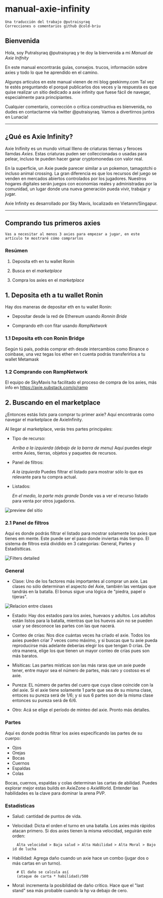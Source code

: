 # manual-axie-infinity
	Una traducción del trabajo @putraisyraq
	Correcciones o comentarios github @cold-briu

## Bienvenida

Hola, soy PutraIsyraq @putraisyraq y te doy la bienvenida a mi *Manual de Axie Inifnity*

En este manual encontrarás guías, consejos. trucos, información sobre axies y todo lo que he aprendido en el camino.

Algunps artículos en este manual vienen de mi blog geekinmy.com Tal vez te estés preguntando el porqué publicarlos dos veces y la respuesta es que quise realizar un sitio dedicado a axie infinity que fuese fácil de navegar, especialmente para principiantes.

Cualquier comentario, corrección o crítica constructiva es bienvenida, no dudes en contactarme vía twitter @putraisyraq. Vamos a divertirnos juntxs en Lunacia!

___

## ¿Qué es Axie Infinity?

Axie Inifinity es un mundo virtual llleno de criaturas tiernas y feroces llamdas *Axies*. Estas criaturas puden ser colleccionadas o usadas para pelear, incluso te pueden hacer ganar cryptomonedas con valor real.

En la superficie, un Axie puede parecer similar a un pokemon, tamagotchi o incluso animal crossing. La gran diferencia es que los recursos del juego se venden en mercados abiertos controlados por los jugadores. Nuestros hogares digitales serán juegos con economías reales y administradas por la comunidad, un lugar donde una nueva generación pueda vivir, trabajar y jugar.

Axie Infinity es desarrollado por Sky Mavis, localizado en Vietanm/Singapur.

___

## Comprando tus primeros axies

	Vas a necesitar al menos 3 axies para empezar a jugar, en este artículo te mostraré cómo comprarlos

### Resúmen

1. Deposita eth en tu wallet Ronin

2. Busca en el *marketplace*

3. Compra los axies en el *marketplace*

## 1. Deposita eth a tu wallet Ronin

Hay dos maneras de depositar eth en tu wallet Ronin:

- Depositar desde la red de Ethereum usando *Ronnin Bride*

- Comprando eth con fitar usando *RampNetwork*

### 1.1 Deposita eth con Ronin Bridge

Según tú país, podrás comprar eth desde intercambios como Binance o coinbase, una vez tegas los ether en t cuenta podrás transferirlos a tu wallet Metamask

### 1.2 Comprando con RampNetwork

El equipo de SkyMavis ha facilitado el proceso de compra de los axies, más info en https://axie.substack.com/p/ramp

## 2. Buscando en el marketplace

¿Entonces estás listx para comprar tu primer axie? Aquí encontrarás como navegar el marketplace de AxieInfinity.



Al llegar al marketplace, verás tres partes principales:

- Tipo de recurso:

	_Arriba a la izquierda (debajo de la barra de menu)_
	Aquí puedes elegir entre Axies, tierras, objetos y paquetes de recursos.

- Panel de filtros:

	_A la izquierda_
	Puedes filtrar el listado para mostrar sólo lo que es relevante para tu compra actual.

- Listados:

	_En el medio, la parte más grande_ 
	Donde vas a ver el recurso listado para venta por otros jugadorxs.

![preview del sitio](https://gblobscdn.gitbook.com/assets%2F-MZPgZOiVvvx113jK8Dp%2F-MaX-dSGCO46nXkm4M_J%2F-MaXqKMlsPnrEdHEgOHw%2FBuying%20-%20marketplace.png?alt=media&token=f595a267-be50-450f-a0ba-4e4112bf1540)

### 2.1 Panel de filtros

Aquí es donde podrás filtrar el listado para mostrar solamente los axies que tienes em mente. Este puede ser el paso donde inviertas más tiempo. El sistema de filtros está dividido en 3 categorías: General, Partes y Estadístticas.

![Filters detailed](https://gblobscdn.gitbook.com/assets%2F-MZPgZOiVvvx113jK8Dp%2F-MaX-dSGCO46nXkm4M_J%2F-MaXsszNHap0wIP3i9RG%2FBuying%20-%20Filter.png?alt=media&token=e44fa469-f4c7-4f81-a0f2-95030454ad0c)

### General

- Clase: Uno de los factores más importantes al comprar un axie. Las clases no sólo determinan el aspecto del Axie, también las ventajas que tandrás en la batalla. El bonus sigue una lógica de "piedra, papel o tijeras".


![Relacion entre clases](https://gblobscdn.gitbook.com/assets%2F-MZPgZOiVvvx113jK8Dp%2F-Mc0bsd-cnlg-3Ak3FbV%2F-Mc3zttyuESxKOLJU1qC%2F08%20-%20Class%20Advantage.png?alt=media&token=28da345f-67cc-4058-8965-c96a5d5f0f18)



- Estado: Hay dos estados para los axies, huevaos y adultos. Los adultos están listos para la batalla, mientras que los huevos aún no se pueden usar y se desconoce las partes con las que nacerá.

- Conteo de crías: Nos dice cuántas veces ha criado el axie. Todos los axies pueden criar 7 veces como máximo, y si buscas que tu axie pueda reproducirse más adelante deberías elegir los que tengan 0 crías. De otra manera, elige los que tienen un mayor conteo de crías pues son más baratos.

- Mísiticas: Las partes místicas son las más raras que un axie puede tener, entre mayor sea el número de partes, más raro y costoso es el axie.
    
- Pureza: EL número de partes del cuero que cuya clase coincide con la del axie. Si el axie tiene solamente 1 parte que sea de su misma clase, entoces su pureza será de 1/6; y si sus 6 partes son de la misma clase entonces su pureza será de 6/6.

- Otro: Acá se elige el período de minteo del axie. Pronto más detalles.

### Partes

Aquí es donde podrás filtrar los axies específicando las partes de su cuerpo:

- Ojos
- Orejas
- Bocas
- Cuernos
- Espaldas
- Colas

Bocas, cuernos, espaldas y colas determinan las cartas de abilidad. Puedes explorar mejor estas builds en AxieZone o AxieWorld. Entender las habilidades es la clave para dominar la arena PVP.

### Estadísticas

- Salud: cantidad de puntos de vida.

- Velocidad: Dicta el orden el turno en una batalla. Los axies más rápidos atacan primero. Si dos axies tienen la misma velocidad, seguirán este orden:

		Alta velocidad > Baja salud > Alta Habilidad > Alta Moral > Bajo id de lucha

- Habilidad: Agrega daño cuando un axie hace un combo (jugar dos o más cartas en un turno). 

		# El daño se calcula así
		(ataque de carta * habilidad)/500

- Moral: incrementa la posibildiad de daño crítico. Hace que el "last stand" sea más probable cuando la hp va debajo de cero.
